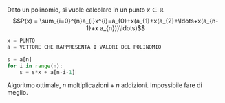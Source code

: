 Dato un polinomio, si vuole calcolare in un punto $x\in \mathbb R$
$$P(x) = \sum_{i=0}^{n}a_{i}x^{i}=a_{0}+x(a_{1}+x(a_{2}+\ldots+x(a_{n-1}+x a_{n}))\ldots)$$
```python
x = PUNTO
a = VETTORE CHE RAPPRESENTA I VALORI DEL POLINOMIO

s = a[n]
for i in range(n):
	s = s*x + a[n-i-1]
```

Algoritmo ottimale, $n$ moltiplicazioni + $n$ addizioni.
Impossibile fare di meglio.
